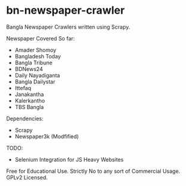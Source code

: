 # bn-newspaper-crawler

Bangla Newspaper Crawlers written using Scrapy.

Newspaper Covered So far:
- Amader Shomoy
- Bangladesh Today
- Bangla Tribune
- BDNews24
- Daily Nayadiganta
- Bangla Dailystar
- Ittefaq
- Janakantha
- Kalerkantho
- TBS Bangla

Dependencies:
- Scrapy
- Newspaper3k (Modfified)

TODO:
- Selenium Integration for JS Heavy Websites

Free for Educational Use. Strictly No to any sort of Commercial Usage. GPLv2 Licensed.

